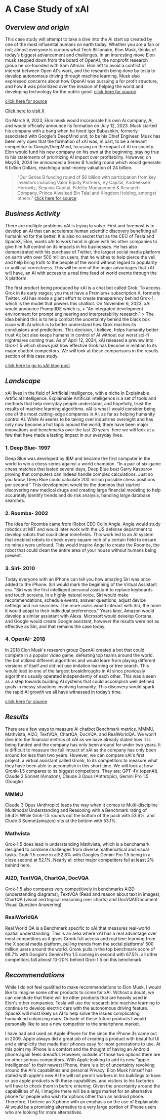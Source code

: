 #  **A Case Study of xAI**

## *Overview and origin*

This case study will attempt to take a dive into the Ai start up created by one of the most influential humans on earth today. Whether you are a fan or not; almost everyone is curious what Tech Billionaire, Elon Musk, thinks of today’s biggest advancement and challenges. In an interesting move Elon musk stepped down from the board of OpenAI, the nonprofit research group he co-founded with Sam Altman. Elon left to avoid a conflict of interest between Open AI's work, and the research being done by tesla to develop autonomous driving through machine learning. Musk also expressed concerns about how OpenAI was pursuing a for profit structure, and how it was prioritized over the mission of helping the world and developing technology for the public good.
[click here for source](https://www.theverge.com/2018/2/21/17036214/elon-musk-openai-ai-safety-leaves-board)

[click here for source](https://learningenglish.voanews.com/a/why-is-elon-musk-bringing-legal-action-against-openai-/7513306.html)

[Click here to visit X][def] 

On March 9, 2023, Elon musk would incorporate his own Ai company, Ai, and would officially announce its formation on July 12, 2023. Musk started his company with a bang when he hired Igor Babushkin, formerly associated with Google's DeepMind unit, to be his Chief Engineer. Musk has been very open that the formation of xAI was, in part, to be a relevant competitor to Google/DeepMind, focusing on the impact of AI on society. Elon would fund his new company on his own at the beginning, staying true to his statements of prioritizing AI impact over profitability. However, on May26, 2024 he announced a Series B funding round which would generate 6 billion Dollars, reaching a post-money valuation of 24 billion. 
> "Our Series B funding round of $6 billion with participation from key investors including Valor Equity Partners, Vy Capital, Andreessen Horowitz, Sequoia Capital, Fidelity Management & Research Company, Prince Alwaleed Bin Talal and Kingdom Holding, amongst others."
 [click here for source](https://x.ai/blog/series-b)

## *Business Activity*

There are multiple problems xAI is trying to solve. First and foremost is to develop an Ai that can accelerate human scientific discovery benefiting all humankind for the better. It is also no secret that as the CEO of Tesla and SpaceX, Elon, wants xAI to work hand in glove with his other companies to give him full control on its impacts in his businesses. He has also demonstrated with his purchase of Twitter, the largest social media platform on earth with over 500 million users, that he wishes to help pierce the veil and help bring truth to the people of the world without regard to popularity or political correctness. This will be one of the major advantages that xAI will have, an AI with access to a real time feed of world events through the X platform.

The first product being produced by xAI is a chat bot called Grok. To access Grok in its early stages; you must have a Premium+ subscription X, formerly Twitter. xAI has made a giant effort to create transparency behind Grok-1, which is the model that powers this chatbot. On November 6, 2023, xAI would announce PromptIDE which is, < "An integrated development environment for prompt engineering and interpretability research." > The idea behind this is to help combat the uncertainty behind the black box issue with Ai which is to better understand how Grok reaches its conclusions and predictions. This decision, I believe, helps humanity better trust Ai; but also keeps humans in control of AI without our worst sci-fi nightmares coming true. As of April 12, 2024, xAi released a preview into Grok-1.5 which shows just how effective Grok has become in relation to its major chatbot competitors. We will look at these comparisons in the results section of this case study. 

[click here to go to xAI blog post](https://x.ai/blog/prompt-ide)

## *Landscape*

xAI lives in the field of Artificial intelligence, with a niche in Explainable Artificial Intelligence. Explainable Artificial intelligence is a set of tools and methods that help everyday people understand, and hopefully, trust the results of machine learning algorithms. xAI is what I would consider being one of the most cutting-edge companies in AI, as far as helping humanity control AI.
While Ai seems to be taking over industries overnight and has only now become a hot topic around the world; there have been major innovations and benchmarks over the last 20 years. here we will look at a few that have made a lasting impact in our everyday lives.
### 1. Deep Blue- 1997
Deep Blue was developed by IBM and became the first computer in the world to win a chess series against a world champion. "In a pair of six-game chess matches that lasted several days, Deep Blue beat Garry Kasparov proving that computers can indeed handle complex calculations. Just so you know, Deep Blue could calculate 200 million possible chess positions per second."
This development would be the dominos that started discovering new medical drugs and creating large financial modeling to help accurately identify trends and do risk analysis, handling large database searches. 

### 2. Roomba- 2002
The idea for Roomba came from iRobot CEO Colin Angle. Angle would study robotics at MIT and would later work with the US defense department to develop robots that could clear minefields. This work led to an AI system that enabled robots to check every square inch of a certain field to ensure no mines were unfound. This would inspire Angel to create the Roomba, the robot that could clean the entire area of your house without humans being present. 

### 3. Siri- 2010
Today everyone with an iPhone can tell you how amazing Siri was once added to the iPhone. Siri would mark the beginning of the Virtual Assistant era. 
"Siri was the first intelligent personal assistant to replace keyboards and touch screens. In a highly natural voice, Siri would make recommendations, schedule events, answer questions, adjust device settings and run searches. The more users would interact with Siri, the more it would adapt to their individual preferences." 
Years later, Amazon would develop a similar assistant with Alexa. Microsoft would develop Cortana, and Google would create Google assistant, however the results were not as effective as Siri, and that remains the case today.  

### 4. OpenAI- 2018
In 2018 Elon Musk's research group OpenAI created a bot that could compete in a popular video game, defeating top teams around the world. the bot utilized different algorithms and would learn from playing different versions of itself and did not use imitation learning or tree search. This would lead to one of the largest breakthroughs in AI since previously algorithms usually operated independently of each other. This was a seen as a step towards building AI systems that could accomplish well defined goals in messy situations involving humanity. This discovery would spark the rapid AI growth we all have witnessed in today’s time.

[click here for source](https://qualitance.com/blog/biggest-ai-breakthroughs-past-10-years/)

## *Results*
There are a few ways to measure Ai chatbot Benchmark metrics. MMMU, Mathvista, AI2D, TextVQA, ChartQA, DocVQA, and RealWorldQA. We won’t dive into the financial metrics of xAI as we have already stated how it is being funded and the company has only been around for under two years. It is difficult to measure the full impact of xAI as the company has only been around for less than two years. However, we can compare xAI's first project, a virtual assistant called Gronk, to its competitors to measure what they have been able to accomplish in this short time.
We will look at how Gronk-1.5 compares to its biggest competitors. They are: GPT-4V (openAI), Claude 3 Sonnet (Amazon), Claude 3 Opus (Anthropic), Gemini Pro 1.5 (Google)

### MMMU
Claude 3 Opus (Anthropic) leads the way when it comes to Multi-discipline Multimodal Understanding and Reasoning with a Benchmark rating of 59.4% While Grok-1.5 rounds out the bottom of the pack with 53.6%, and Clude 3 Sonnet(amazon) sits at the bottom with 53.1%. 
### Mathvista
Grok-1.5 does lead in understanding Mathvista, which is a benchamark designed to combine challenges from diverse mathematical and visual tasks. Grok-1.5 come in at52.8% with Googles Gemini Pro 1.5 being in a close second at 52.1%. Nearly all other major competitors fall at least 2% behind here.
### AI2D, TextVQA, ChartQA, DocVQA
Grok-1.5 also compares very competitively in benchmarks AI2D (understanding diagrams), TextVQA (Read and reason about text in images), ChartQA (visual and logical reasoning over charts) and DocVQA(Document Visual Question Answering)
### RealWorldQA
Real World QA is a Benchmark specific to xAI that measures real-world spatial understanding. This is an area where xAI has a real advantage over most competitors as it gives Gronk full access and real time learning from the X social media platform, pulling trends from the social platforms' 500 million users around the world. Gronk pulls in the top benchmark score of 68.7% with Google's Gemini Pro 1.5 coming in second with 67.5%. all other competitors fall almost 10-20% behind Grok-1.5 on this benchmark.

## *Recommendations*

While I do not feel qualified to make recommendations to Elon Musk, I would like to imagine some other products to come for xAI. Without a doubt, we can conclude that there will be other products that are heavily used in Elon's other companies. Tesla will use the research into machine learning to continue to develop electric cars with the autonomous driving feature. SpaceX will most likely us AI to help solve the issues complicating humankind colonizing mars. Outside of these future products I would personally like to see a new competitor to the smartphone market.

I have had and used an Apple iPhone for the since the iPhone 3s came out in 2009. Apple always did a great job of creating a product with beautiful UI and a simplicity that made their phones easy for most generations to use. At this point my iPhone is a comfort and the thought of having an Android phone again feels dreadful. However, outside of those two options there are no other serious competitors. With Apple looking to add its new “apple Intelligence" to their newest iPhone, there is a lot of uncertainty revolving around the AI's capabilities and personal Privacy. Elon Musk himself has stated with apple's new AI he will not permit workers in his buildings to have or use apple products with these capabilities, and visitors to his factories will have to check them in before entering. Given the uncertainty around the capabilities of Ai, I imagine there will be a large market for an alternative phone for people who wish for options other than an android phone. Therefore, I believe an X phone with an emphasis on the use of Explainable AI would be a promising alternative to a very large portion of iPhone users who are looking for more alternatives.


[def]: https://x.com/elonmusk/status/1794981927125987683?lang=en